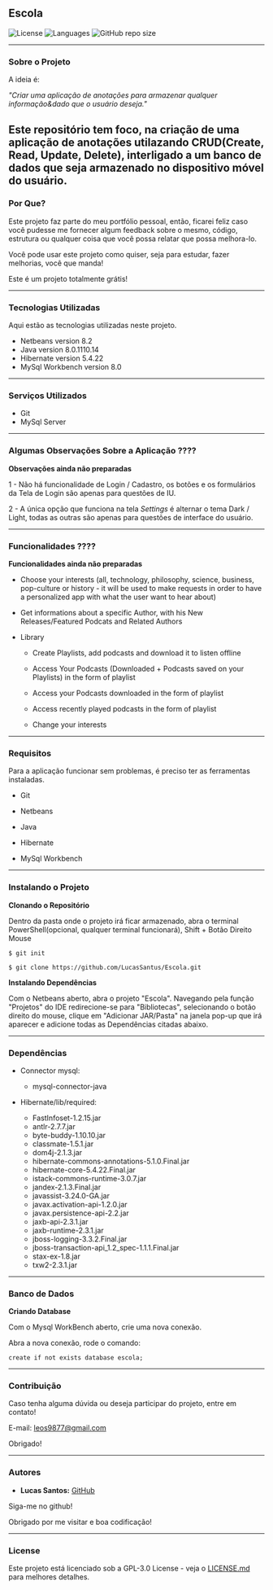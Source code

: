 ## Escola

![License](https://img.shields.io/github/license/LucasSantus/Annotations)
![Languages](https://img.shields.io/github/languages/count/LucasSantus/Annotations)
![GitHub repo size](https://img.shields.io/github/repo-size/LucasSantus/Annotations)

--------------------------------------------------------------------------------------

### Sobre o Projeto

A ideia é:

_"Criar uma aplicação de anotações para armazenar qualquer informação&dado que o usuário deseja."_

Este repositório tem foco, na criação de uma aplicação de anotações utilazando CRUD(Create, Read, Update, Delete), interligado a um banco de dados que seja armazenado no  dispositivo móvel do usuário.
--------------------------------------------------------------------------------------

### Por Que?

 Este projeto faz parte do meu portfólio pessoal, então, ficarei feliz caso você pudesse me fornecer algum feedback sobre o mesmo, código, estrutura ou qualquer coisa que você possa relatar que possa melhora-lo.

Você pode usar este projeto como quiser, seja para estudar, fazer melhorias, você que manda!

Este é um projeto totalmente grátis!

--------------------------------------------------------------------------------------

### Tecnologias Utilizadas
 
Aqui estão as tecnologias utilizadas neste projeto.
 
* Netbeans version  8.2
* Java version 8.0.1110.14
* Hibernate version 5.4.22
* MySql Workbench version 8.0
 
--------------------------------------------------------------------------------------

### Serviços Utilizados

* Git
* MySql Server

--------------------------------------------------------------------------------------

### Algumas Observações Sobre a Aplicação ????

**Observações ainda não preparadas**

1 - Não há funcionalidade de Login / Cadastro, os botões e os formulários da Tela de Login são apenas para questões de IU.

2 - A única opção que funciona na tela _Settings_ é alternar o tema Dark / Light, todas as outras são apenas para questões de interface do usuário.

--------------------------------------------------------------------------------------

### Funcionalidades ????

**Funcionalidades ainda não preparadas**

- Choose your interests (all, technology, philosophy, science, business, pop-culture or history - it will be used to make requests in order to have a personalized app with what the user want to hear about)

- Get informations about a specific Author, with his New Releases/Featured Podcats and Related Authors

- Library
	- Create Playlists, add podcasts and download it to listen offline

	- Access Your Podcasts (Downloaded + Podcasts saved on your Playlists) in the form of playlist

	- Access your Podcasts downloaded in the form of playlist
	
	- Access recently played podcasts in the form of playlist

	- Change your interests

--------------------------------------------------------------------------------------

### Requisitos

Para a aplicação funcionar sem problemas, é preciso ter as ferramentas instaladas.
 
- Git

- Netbeans

- Java

- Hibernate

- MySql Workbench
	
--------------------------------------------------------------------------------------
	
### Instalando o Projeto

**Clonando o Repositório**

Dentro da pasta onde o projeto irá ficar armazenado, abra o terminal PowerShell(opcional, qualquer terminal funcionará), Shift + Botão Direito Mouse

```
$ git init

$ git clone https://github.com/LucasSantus/Escola.git
```

**Instalando Dependências**

Com o Netbeans aberto, abra o projeto "Escola". Navegando pela função "Projetos" do IDE redirecione-se para "Bibliotecas", selecionando o botão direito do mouse, clique em "Adicionar JAR/Pasta" na janela pop-up que irá aparecer e adicione todas as Dependências citadas abaixo.

--------------------------------------------------------------------------------------

### Dependências

- Connector mysql:
	- mysql-connector-java
	
- Hibernate/lib/required:
	- FastInfoset-1.2.15.jar
	- antlr-2.7.7.jar
	- byte-buddy-1.10.10.jar
	- classmate-1.5.1.jar
	- dom4j-2.1.3.jar
	- hibernate-commons-annotations-5.1.0.Final.jar
	- hibernate-core-5.4.22.Final.jar
	- istack-commons-runtime-3.0.7.jar
	- jandex-2.1.3.Final.jar
	- javassist-3.24.0-GA.jar
	- javax.activation-api-1.2.0.jar
	- javax.persistence-api-2.2.jar
	- jaxb-api-2.3.1.jar
	- jaxb-runtime-2.3.1.jar
	- jboss-logging-3.3.2.Final.jar
	- jboss-transaction-api_1.2_spec-1.1.1.Final.jar
	- stax-ex-1.8.jar
	- txw2-2.3.1.jar
	
--------------------------------------------------------------------------------------
	
### Banco de Dados

**Criando Database**

Com o Mysql WorkBench aberto, crie uma nova conexão.

Abra a nova conexão, rode o comando:

```
create if not exists database escola;
```

--------------------------------------------------------------------------------------

### Contribuição

Caso tenha alguma dúvida ou deseja participar do projeto, entre em contato!

E-mail: leos9877@gmail.com

Obrigado!

--------------------------------------------------------------------------------------

### Autores
 
- **Lucas Santos:** [GitHub](https://github.com/LucasSantus)
 
Siga-me no github!

Obrigado por me visitar e boa codificação!

--------------------------------------------------------------------------------------

### License

Este projeto está licenciado sob a GPL-3.0 License - veja o [LICENSE.md](https://github.com/LucasSantus/Escola/blob/master/LICENSE) para melhores detalhes.
